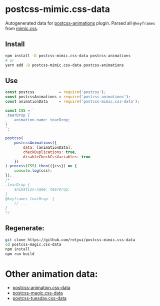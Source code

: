 
# postcss-mimic.css-data

Autogenerated data for [postcss-animations](https://github.com/retyui/postcss-animations) plugin.
Parsed all `@keyframes` from [mimic.css](https://erictreacy.me/mimic.css/).

## Install
```bash
npm install -D postcss-mimic.css-data postcss-animations
# or
yarn add -D postcss-mimic.css-data postcss-animations
```

## Use
```js
const postcss           = require('postcss');
const postcssAnimations = require('postcss-animations');
const animationData     = require('postcss-mimic.css-data');

const CSS = `
.tearDrop {
    animation-name: tearDrop;
}
`;

postcss(
    postcssAnimations({
        data: [animationData],
        checkDuplications: true,
        disableCheckCssVariables: true
    })
).process(CSS).then(({css}) => {
    console.log(css);
});
/*
.tearDrop {
    animation-name: tearDrop;
}
@keyframes tearDrop  {
    // ...
}
*/
```

## Regenerate:
```bash
git clone https://github.com/retyui/postcss-mimic.css-data
cd postcss-magic.css-data
npm install
npm run build
```

# Other animation data:
- [postcss-animation.css-data](https://github.com/retyui/postcss-animation.css-data)
- [postcss-magic.css-data](https://github.com/retyui/postcss-magic.css-data)
- [postcss-tuesday.css-data](https://github.com/retyui/postcss-tuesday.css-data)
